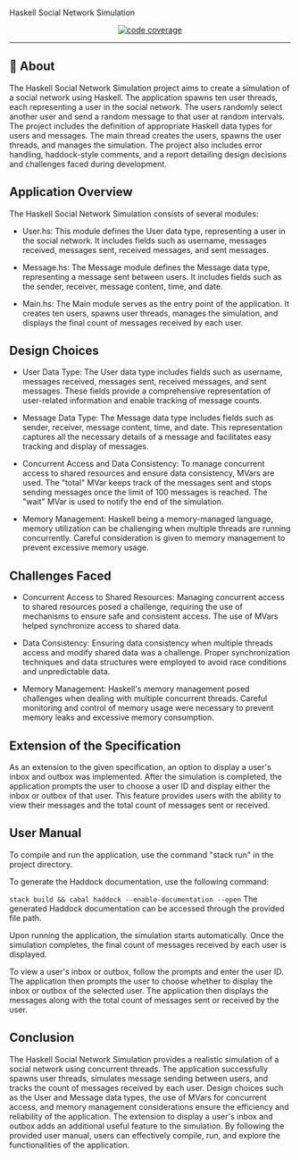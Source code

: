 



<h3 align="center"></h3> Haskell Social Network Simulation </h3>

<div align="center">

  [![code coverage](coverage.svg "Code coverage")]()
</div>

---
## 🧐 About <a name = "about"></a>
The Haskell Social Network Simulation project aims to create a simulation of a social network using Haskell. The application spawns ten user threads, each representing a user in the social network. The users randomly select another user and send a random message to that user at random intervals. The project includes the definition of appropriate Haskell data types for users and messages. The main thread creates the users, spawns the user threads, and manages the simulation. The project also includes error handling, haddock-style comments, and a report detailing design decisions and challenges faced during development.

## Application Overview
The Haskell Social Network Simulation consists of several modules:

* User.hs: This module defines the User data type, representing a user in the social network. It includes fields such as username, messages received, messages sent, received messages, and sent messages.

* Message.hs: The Message module defines the Message data type, representing a message sent between users. It includes fields such as the sender, receiver, message content, time, and date.

* Main.hs: The Main module serves as the entry point of the application. It creates ten users, spawns user threads, manages the simulation, and displays the final count of messages received by each user.


## Design Choices
* User Data Type: The User data type includes fields such as username, messages received, messages sent, received messages, and sent messages. These fields provide a comprehensive representation of user-related information and enable tracking of message counts.

* Message Data Type: The Message data type includes fields such as sender, receiver, message content, time, and date. This representation captures all the necessary details of a message and facilitates easy tracking and display of messages.

* Concurrent Access and Data Consistency: To manage concurrent access to shared resources and ensure data consistency, MVars are used. The "total" MVar keeps track of the messages sent and stops sending messages once the limit of 100 messages is reached. The "wait" MVar is used to notify the end of the simulation.

* Memory Management: Haskell being a memory-managed language, memory utilization can be challenging when multiple threads are running concurrently. Careful consideration is given to memory management to prevent excessive memory usage.

## Challenges Faced
* Concurrent Access to Shared Resources: Managing concurrent access to shared resources posed a challenge, requiring the use of mechanisms to ensure safe and consistent access. The use of MVars helped synchronize access to shared data.

* Data Consistency: Ensuring data consistency when multiple threads access and modify shared data was a challenge. Proper synchronization techniques and data structures were employed to avoid race conditions and unpredictable data.

* Memory Management: Haskell's memory management posed challenges when dealing with multiple concurrent threads. Careful monitoring and control of memory usage were necessary to prevent memory leaks and excessive memory consumption.
  
## Extension of the Specification

As an extension to the given specification, an option to display a user's inbox and outbox was implemented. After the simulation is completed, the application prompts the user to choose a user ID and display either the inbox or outbox of that user. This feature provides users with the ability to view their messages and the total count of messages sent or received.

## User Manual
To compile and run the application, use the command "stack run" in the project directory.

To generate the Haddock documentation, use the following command:

``` stack build && cabal haddock --enable-documentation --open ```
The generated Haddock documentation can be accessed through the provided file path.

Upon running the application, the simulation starts automatically. Once the simulation completes, the final count of messages received by each user is displayed.

To view a user's inbox or outbox, follow the prompts and enter the user ID. The application then prompts the user to choose whether to display the inbox or outbox of the selected user. The application then displays the messages along with the total count of messages sent or received by the user.

## Conclusion

The Haskell Social Network Simulation provides a realistic simulation of a social network using concurrent threads. The application successfully spawns user threads, simulates message sending between users, and tracks the count of messages received by each user. Design choices such as the User and Message data types, the use of MVars for concurrent access, and memory management considerations ensure the efficiency and reliability of the application. The extension to display a user's inbox and outbox adds an additional useful feature to the simulation. By following the provided user manual, users can effectively compile, run, and explore the functionalities of the application.